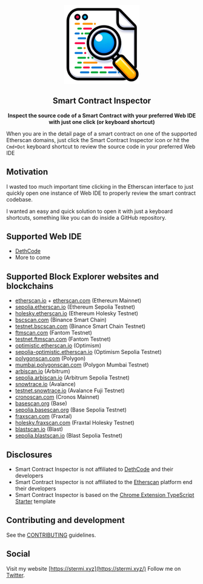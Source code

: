 <p align="center">
  <br />
  <img src="docs/logo.png" width="200" alt="">
  <br />
  <h2 align="center">Smart Contract Inspector</h2>
  <p align="center"><strong>Inspect the source code of a Smart Contract with your preferred Web IDE with just one click (or keyboard shortcut)</strong></p>
  <p>When you are in the detail page of a smart contract on one of the supported Etherscan domains, just click the Smart Contract Inspector icon or hit the <code>Cmd+Dot</code> keyboard shortcut to review the source code in your preferred Web IDE</p>
</p>

## Motivation

I wasted too much important time clicking in the Etherscan interface to just quickly open one instance of Web IDE to properly review the smart contract codebase.

I wanted an easy and quick solution to open it with just a keyboard shortcuts, something like you can do inside a GitHub repository.

## Supported Web IDE

- [DethCode](https://github.com/dethcrypto/dethcode)
- More to come

## Supported Block Explorer websites and blockchains

- [etherscan.io](https://etherscan.io/) + [etherscan.com](https://etherscan.com/) (Ethereum Mainnet)
- [sepolia.etherscan.io](https://sepolia.etherscan.io/) (Ethereum Sepolia Testnet)
- [holesky.etherscan.io](https://holesky.etherscan.io/) (Ethereum Holesky Testnet)
- [bscscan.com](https://bscscan.com/) (Binance Smart Chain)
- [testnet.bscscan.com](https://testnet.bscscan.com/) (Binance Smart Chain Testnet)
- [ftmscan.com](https://ftmscan.com/) (Fantom Testnet)
- [testnet.ftmscan.com](https://testnet.ftmscan.com/) (Fantom Testnet)
- [optimistic.etherscan.io](https://optimistic.etherscan.io/) (Optimism)
- [sepolia-optimistic.etherscan.io](https://sepolia-optimistic.etherscan.io/) (Optimism Sepolia Testnet)
- [polygonscan.com](https://polygonscan.com/) (Polygon)
- [mumbai.polygonscan.com](https://mumbai.polygonscan.com/) (Polygon Mumbai Testnet)
- [arbiscan.io](https://arbiscan.io/) (Arbitrum)
- [sepolia.arbiscan.io](https://sepolia.arbiscan.io/) (Arbitrum Sepolia Testnet)
- [snowtrace.io](https://snowtrace.io/) (Avalance)
- [testnet.snowtrace.io](https://testnet.snowtrace.io/) (Avalance Fuji Testnet)
- [cronoscan.com](https://cronoscan.com/) (Cronos Mainnet)
- [basescan.org](https://basescan.org/) (Base)
- [sepolia.basescan.org](https://sepolia.basescan.org/) (Base Sepolia Testnet)
- [fraxscan.com](https://fraxscan.com/) (Fraxtal)
- [holesky.fraxscan.com](https://holesky.fraxscan.com/) (Fraxtal Holesky Testnet)
- [blastscan.io](https://blastscan.io/) (Blast)
- [sepolia.blastscan.io](https://sepolia.blastscan.io/) (Blast Sepolia Testnet)

## Disclosures

- Smart Contract Inspector is not affiliated to [DethCode](https://github.com/dethcrypto/dethcode) and their developers
- Smart Contract Inspector is not affiliated to the [Etherscan](https://etherscan.io) platform end their developers
- Smart Contract Inspector is based on the [Chrome Extension TypeScript Starter](https://github.com/chibat/chrome-extension-typescript-starter) template

## Contributing and development

See the [CONTRIBUTING](CONTRIBUTING.md) guidelines.

## Social

Visit my website [https://stermi.xyz](https://stermi.xyz/)
Follow me on [Twitter](https://twitter.com/StErMi).
